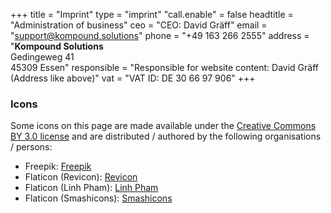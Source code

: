 +++
title = "Imprint"
type = "imprint"
"call.enable" = false
headtitle = "Administration of business"
ceo = "CEO: David Gräff"
email = "support@kompound.solutions"
phone = "+49 163 266 2555"
address = "<b>Kompound Solutions</b><br>Gedingeweg 41<br>45309 Essen"
responsible = "Responsible for website content: David Gräff (Address like above)"
vat = "VAT ID: DE 30 66 97 906"
+++

### Icons
Some icons on this page are made available under the [Creative Commons BY 3.0 license](http://creativecommons.org/licenses/by/3.0/) and are distributed / authored by the following organisations / persons:

* Freepik: [Freepik](http://www.freepik.com)
* Flaticon (Revicon): [Revicon](https://www.flaticon.com/authors/revicon)
* Flaticon (Linh Pham): [Linh Pham](https://www.flaticon.com/authors/linh-pham)
* Flaticon (Smashicons): [Smashicons](https://www.flaticon.com/authors/smashicons)
